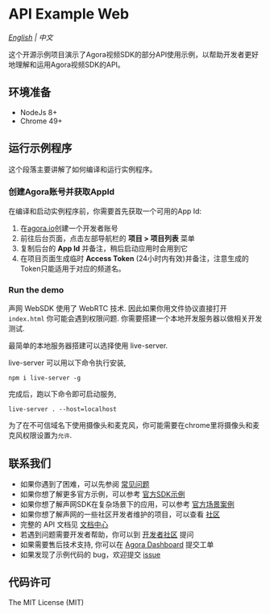 # API Example Web

*[English](README.md) | 中文*

这个开源示例项目演示了Agora视频SDK的部分API使用示例，以帮助开发者更好地理解和运用Agora视频SDK的API。

## 环境准备

- NodeJs 8+
- Chrome 49+

## 运行示例程序

这个段落主要讲解了如何编译和运行实例程序。

### 创建Agora账号并获取AppId

在编译和启动实例程序前，你需要首先获取一个可用的App Id:

1. 在[agora.io](https://dashboard.agora.io/signin/)创建一个开发者账号
2. 前往后台页面，点击左部导航栏的 **项目 > 项目列表** 菜单
3. 复制后台的 **App Id** 并备注，稍后启动应用时会用到它
4. 在项目页面生成临时 **Access Token** (24小时内有效)并备注，注意生成的Token只能适用于对应的频道名。

### Run the demo

声网 WebSDK 使用了 WebRTC 技术. 因此如果你用文件协议直接打开 `index.html` 你可能会遇到权限问题. 你需要搭建一个本地开发服务器以做相关开发测试.

最简单的本地服务器搭建可以选择使用 live-server.

live-server 可以用以下命令执行安装,

```
npm i live-server -g
```

完成后，跑以下命令即可启动服务,

```
live-server . --host=localhost
```

为了在不可信域名下使用摄像头和麦克风，你可能需要在chrome里将摄像头和麦克风权限设置为`允许`.

## 联系我们

- 如果你遇到了困难，可以先参阅 [常见问题](https://docs.agora.io/cn/faq)
- 如果你想了解更多官方示例，可以参考 [官方SDK示例](https://github.com/AgoraIO)
- 如果你想了解声网SDK在复杂场景下的应用，可以参考 [官方场景案例](https://github.com/AgoraIO-usecase)
- 如果你想了解声网的一些社区开发者维护的项目，可以查看 [社区](https://github.com/AgoraIO-Community)
- 完整的 API 文档见 [文档中心](https://docs.agora.io/cn/)
- 若遇到问题需要开发者帮助，你可以到 [开发者社区](https://rtcdeveloper.com/) 提问
- 如果需要售后技术支持, 你可以在 [Agora Dashboard](https://dashboard.agora.io) 提交工单
- 如果发现了示例代码的 bug，欢迎提交 [issue](https://github.com/AgoraIO/Basic-Video-Call/issues)

## 代码许可

The MIT License (MIT)

